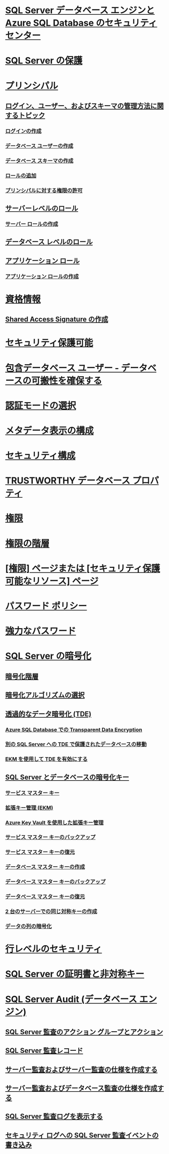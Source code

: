 # [SQL Server データベース エンジンと Azure SQL Database のセキュリティ センター](security-center-for-sql-server-database-engine-and-azure-sql-database.md)
# [SQL Server の保護](securing-sql-server.md)
# [プリンシパル](authentication-access/principals-database-engine.md)
## [ログイン、ユーザー、およびスキーマの管理方法に関するトピック](authentication-access/managing-logins-users-and-schemas-how-to-topics.md)
### [ログインの作成](authentication-access/create-a-login.md)
### [データベース ユーザーの作成](authentication-access/create-a-database-user.md)
### [データベース スキーマの作成](authentication-access/create-a-database-schema.md)
### [ロールの追加](authentication-access/join-a-role.md)
### [プリンシパルに対する権限の許可](authentication-access/grant-a-permission-to-a-principal.md)
## [サーバーレベルのロール](authentication-access/server-level-roles.md)
### [サーバー ロールの作成](authentication-access/create-a-server-role.md)
## [データベース レベルのロール](authentication-access/database-level-roles.md)
## [アプリケーション ロール](authentication-access/application-roles.md)
### [アプリケーション ロールの作成](authentication-access/create-an-application-role.md)
# [資格情報](authentication-access/credentials-database-engine.md)
## [Shared Access Signature の作成](authentication-access/create-a-credential.md)
# [セキュリティ保護可能](securables.md)
# [包含データベース ユーザー - データベースの可搬性を確保する](contained-database-users-making-your-database-portable.md)
# [認証モードの選択](choose-an-authentication-mode.md)
# [メタデータ表示の構成](metadata-visibility-configuration.md)
# [セキュリティ構成](surface-area-configuration.md)
# [TRUSTWORTHY データベース プロパティ](trustworthy-database-property.md)
# [権限](permissions-database-engine.md)
# [権限の階層](permissions-hierarchy-database-engine.md)
# [[権限] ページまたは [セキュリティ保護可能なリソース] ページ](permissions-or-securables-page.md)
# [パスワード ポリシー](password-policy.md)
# [強力なパスワード](strong-passwords.md)
# [SQL Server の暗号化](encryption/sql-server-encryption.md)
## [暗号化階層](encryption/encryption-hierarchy.md)
## [暗号化アルゴリズムの選択](encryption/choose-an-encryption-algorithm.md)
## [透過的なデータ暗号化 (TDE)](encryption/transparent-data-encryption.md)
### [Azure SQL Database での Transparent Data Encryption](dbengine-transparent-data-encryption-with-azure-sql-database.md)
### [別の SQL Server への TDE で保護されたデータベースの移動](encryption/move-a-tde-protected-database-to-another-sql-server.md)
### [EKM を使用して TDE を有効にする](encryption/enable-tde-on-sql-server-using-ekm.md)
## [SQL Server とデータベースの暗号化キー](encryption/sql-server-and-database-encryption-keys-database-engine.md)
### [サービス マスター キー](encryption/service-master-key.md)
### [拡張キー管理 (EKM)](encryption/extensible-key-management-ekm.md)
### [Azure Key Vault を使用した拡張キー管理](encryption/extensible-key-management-using-azure-key-vault-sql-server.md)
### [サービス マスター キーのバックアップ](encryption/back-up-the-service-master-key.md)
### [サービス マスター キーの復元](encryption/restore-the-service-master-key.md)
### [データベース マスター キーの作成](encryption/create-a-database-master-key.md)
### [データベース マスター キーのバックアップ](encryption/back-up-a-database-master-key.md)
### [データベース マスター キーの復元](encryption/restore-a-database-master-key.md)
### [2 台のサーバーでの同じ対称キーの作成](encryption/create-identical-symmetric-keys-on-two-servers.md)
### [データの列の暗号化](encryption/encrypt-a-column-of-data.md)
# [行レベルのセキュリティ](row-level-security.md)
# [SQL Server の証明書と非対称キー](sql-server-certificates-and-asymmetric-keys.md)
# [SQL Server Audit (データベース エンジン)](auditing/sql-server-audit-database-engine.md)
## [SQL Server 監査のアクション グループとアクション](auditing/sql-server-audit-action-groups-and-actions.md)
## [SQL Server 監査レコード](auditing/sql-server-audit-records.md)
## [サーバー監査およびサーバー監査の仕様を作成する](auditing/create-a-server-audit-and-server-audit-specification.md)
## [サーバー監査およびデータベース監査の仕様を作成する](auditing/create-a-server-audit-and-database-audit-specification.md)
## [SQL Server 監査ログを表示する](auditing/view-a-sql-server-audit-log.md)
## [セキュリティ ログへの SQL Server 監査イベントの書き込み](auditing/write-sql-server-audit-events-to-the-security-log.md)
